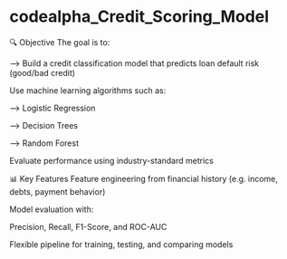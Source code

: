 # codealpha_Credit_Scoring_Model
🔍 Objective The goal is to:

--> Build a credit classification model that predicts loan default risk (good/bad credit)

Use machine learning algorithms such as:

--> Logistic Regression

--> Decision Trees

--> Random Forest

Evaluate performance using industry-standard metrics

📊 Key Features Feature engineering from financial history (e.g. income, debts, payment behavior)

Model evaluation with:

Precision, Recall, F1-Score, and ROC-AUC

Flexible pipeline for training, testing, and comparing models
